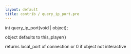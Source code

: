 ```yaml
---
layout: default
title: contrib / query_ip_port.pre
---
```


int query_ip_port(void | object);

object defaults to this_player()

returns local_port of connection or 0 if object not interactive
